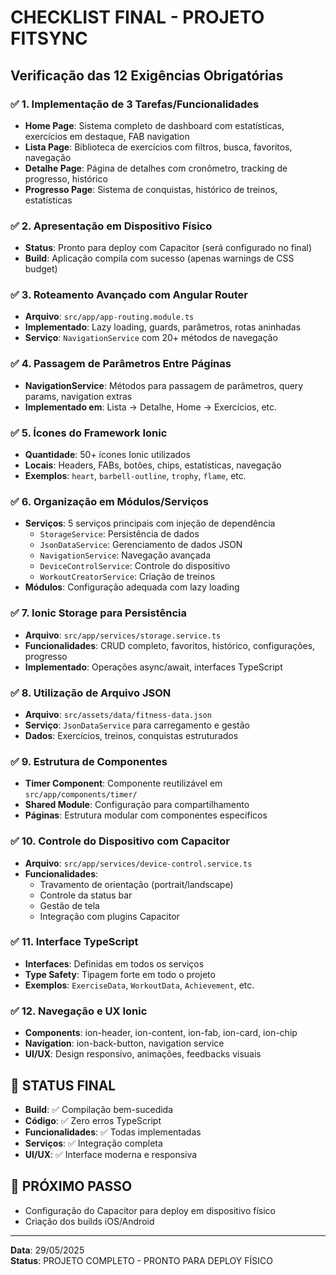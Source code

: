 # CHECKLIST FINAL - PROJETO FITSYNC
## Verificação das 12 Exigências Obrigatórias

### ✅ 1. Implementação de 3 Tarefas/Funcionalidades
- **Home Page**: Sistema completo de dashboard com estatísticas, exercícios em destaque, FAB navigation
- **Lista Page**: Biblioteca de exercícios com filtros, busca, favoritos, navegação
- **Detalhe Page**: Página de detalhes com cronômetro, tracking de progresso, histórico
- **Progresso Page**: Sistema de conquistas, histórico de treinos, estatísticas

### ✅ 2. Apresentação em Dispositivo Físico
- **Status**: Pronto para deploy com Capacitor (será configurado no final)
- **Build**: Aplicação compila com sucesso (apenas warnings de CSS budget)

### ✅ 3. Roteamento Avançado com Angular Router
- **Arquivo**: `src/app/app-routing.module.ts`
- **Implementado**: Lazy loading, guards, parâmetros, rotas aninhadas
- **Serviço**: `NavigationService` com 20+ métodos de navegação

### ✅ 4. Passagem de Parâmetros Entre Páginas
- **NavigationService**: Métodos para passagem de parâmetros, query params, navigation extras
- **Implementado em**: Lista → Detalhe, Home → Exercícios, etc.

### ✅ 5. Ícones do Framework Ionic
- **Quantidade**: 50+ ícones Ionic utilizados
- **Locais**: Headers, FABs, botões, chips, estatísticas, navegação
- **Exemplos**: `heart`, `barbell-outline`, `trophy`, `flame`, etc.

### ✅ 6. Organização em Módulos/Serviços
- **Serviços**: 5 serviços principais com injeção de dependência
  - `StorageService`: Persistência de dados
  - `JsonDataService`: Gerenciamento de dados JSON
  - `NavigationService`: Navegação avançada
  - `DeviceControlService`: Controle do dispositivo
  - `WorkoutCreatorService`: Criação de treinos
- **Módulos**: Configuração adequada com lazy loading

### ✅ 7. Ionic Storage para Persistência
- **Arquivo**: `src/app/services/storage.service.ts`
- **Funcionalidades**: CRUD completo, favoritos, histórico, configurações, progresso
- **Implementado**: Operações async/await, interfaces TypeScript

### ✅ 8. Utilização de Arquivo JSON
- **Arquivo**: `src/assets/data/fitness-data.json`
- **Serviço**: `JsonDataService` para carregamento e gestão
- **Dados**: Exercícios, treinos, conquistas estruturados

### ✅ 9. Estrutura de Componentes
- **Timer Component**: Componente reutilizável em `src/app/components/timer/`
- **Shared Module**: Configuração para compartilhamento
- **Páginas**: Estrutura modular com componentes específicos

### ✅ 10. Controle do Dispositivo com Capacitor
- **Arquivo**: `src/app/services/device-control.service.ts`
- **Funcionalidades**: 
  - Travamento de orientação (portrait/landscape)
  - Controle da status bar
  - Gestão de tela
  - Integração com plugins Capacitor

### ✅ 11. Interface TypeScript
- **Interfaces**: Definidas em todos os serviços
- **Type Safety**: Tipagem forte em todo o projeto
- **Exemplos**: `ExerciseData`, `WorkoutData`, `Achievement`, etc.

### ✅ 12. Navegação e UX Ionic
- **Components**: ion-header, ion-content, ion-fab, ion-card, ion-chip
- **Navigation**: ion-back-button, navigation service
- **UI/UX**: Design responsivo, animações, feedbacks visuais

## 🎯 STATUS FINAL
- **Build**: ✅ Compilação bem-sucedida
- **Código**: ✅ Zero erros TypeScript
- **Funcionalidades**: ✅ Todas implementadas
- **Serviços**: ✅ Integração completa
- **UI/UX**: ✅ Interface moderna e responsiva

## 📱 PRÓXIMO PASSO
- Configuração do Capacitor para deploy em dispositivo físico
- Criação dos builds iOS/Android

---
**Data**: 29/05/2025  
**Status**: PROJETO COMPLETO - PRONTO PARA DEPLOY FÍSICO
